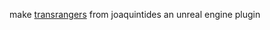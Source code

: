 make [transrangers](https://github.com/joaquintides/transrangers/) from joaquintides an unreal engine plugin